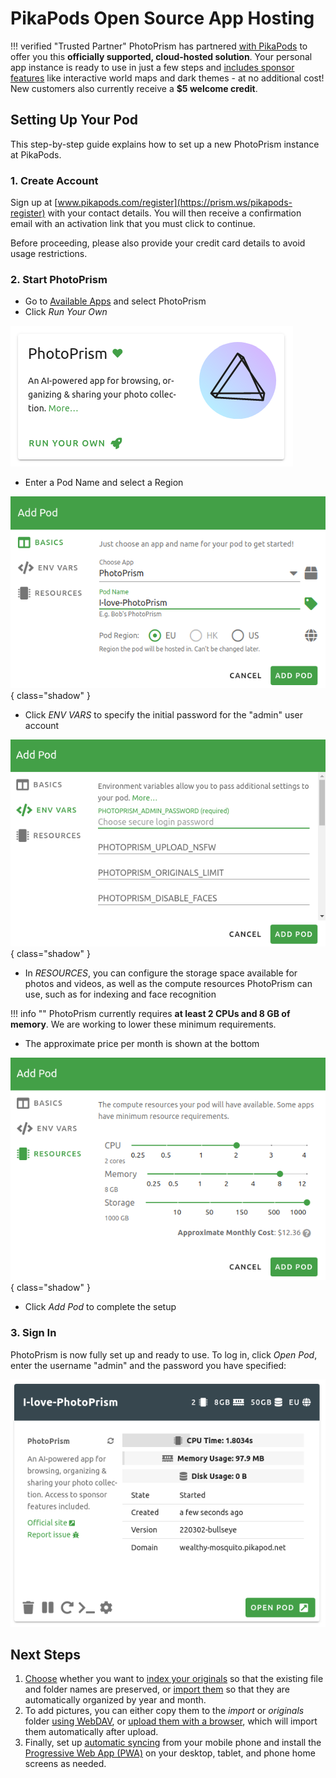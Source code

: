# **PikaPods** Open Source App Hosting

!!! verified "Trusted Partner"
    PhotoPrism has partnered [with PikaPods](https://prism.ws/pikapods-com) to offer you this **officially supported, cloud-hosted solution**. Your personal app instance is ready to use in just a few steps and [includes sponsor features](https://photoprism.app/membership) like interactive world maps and dark themes - at no additional cost! New customers also currently receive a **$5 welcome credit**.

## Setting Up Your Pod

This step-by-step guide explains how to set up a new PhotoPrism instance at PikaPods.

### 1. Create Account

Sign up at [www.pikapods.com/register](https://prism.ws/pikapods-register) with your contact details.
You will then receive a confirmation email with an activation link that you must click to continue.

Before proceeding, please also provide your credit card details to avoid usage restrictions.

### 2. Start PhotoPrism

- Go to [Available Apps](https://prism.ws/pikapods-apps) and select PhotoPrism 
- Click *Run Your Own*

![Screenshot](img/pikapods-appstore.png)

- Enter a Pod Name and select a Region

![Screenshot](img/pikapods-step-1.png){ class="shadow" }

- Click *ENV VARS* to specify the initial password for the "admin" user account

![Screenshot](img/pikapods-step-2.png){ class="shadow" }

- In *RESOURCES*, you can configure the storage space available for photos and videos, as well as the compute resources PhotoPrism can use, such as for indexing and face recognition

!!! info ""
    PhotoPrism currently requires **at least 2 CPUs and 8 GB of memory**. We are working to lower these minimum requirements.

- The approximate price per month is shown at the bottom

![Screenshot](img/pikapods-step-3.png){ class="shadow" }

- Click *Add Pod* to complete the setup

### 3. Sign In

PhotoPrism is now fully set up and ready to use. To log in, click *Open Pod*, enter the username "admin" and the password you have specified:

![Screenshot](img/pikapods-overview.png)

## Next Steps

1. [Choose](../../user-guide/library/index.md) whether you want to [index your originals](../../user-guide/library/originals.md) so that the existing file and folder names are preserved, or [import them](../../user-guide/library/import.md) so that they are automatically organized by year and month.
2. To add pictures, you can either copy them to the *import* or *originals* folder [using WebDAV](../../user-guide/sync/webdav.md), or [upload them with a browser](../../user-guide/library/upload.md), which will import them automatically after upload.
3. Finally, set up [automatic syncing](../../user-guide/sync/mobile-devices.md) from your mobile phone and install the [Progressive Web App (PWA)](../../user-guide/pwa.md) on your desktop, tablet, and phone home screens as needed.
